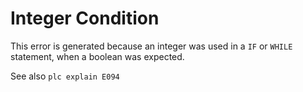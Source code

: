 # Integer Condition

This error is generated because an integer was used in a `IF` or `WHILE` statement, when a boolean was expected.

See also `plc explain E094`